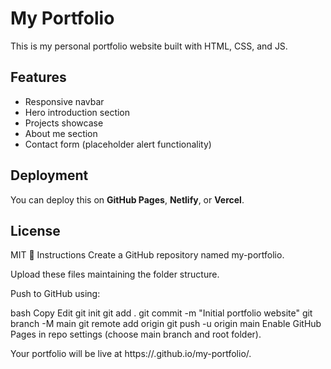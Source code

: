 # My Portfolio

This is my personal portfolio website built with HTML, CSS, and JS.

## Features

- Responsive navbar
- Hero introduction section
- Projects showcase
- About me section
- Contact form (placeholder alert functionality)

## Deployment

You can deploy this on **GitHub Pages**, **Netlify**, or **Vercel**.

## License

MIT
🚀 Instructions
Create a GitHub repository named my-portfolio.

Upload these files maintaining the folder structure.

Push to GitHub using:

bash
Copy
Edit
git init
git add .
git commit -m "Initial portfolio website"
git branch -M main
git remote add origin <your-github-repo-link>
git push -u origin main
Enable GitHub Pages in repo settings (choose main branch and root folder).

Your portfolio will be live at https://<username>.github.io/my-portfolio/.

